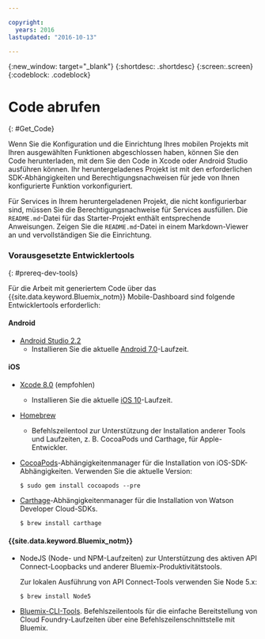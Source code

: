```yaml
---

copyright:
  years: 2016
lastupdated: "2016-10-13"

---
```

{:new_window: target="_blank"}
{:shortdesc: .shortdesc}
{:screen:.screen}
{:codeblock: .codeblock}

# Code abrufen
{: #Get_Code}

Wenn Sie die Konfiguration und die Einrichtung Ihres mobilen Projekts mit Ihren ausgewählten Funktionen abgeschlossen haben, können Sie den Code herunterladen, mit dem Sie den Code in Xcode oder Android Studio ausführen können. Ihr heruntergeladenes Projekt ist mit den erforderlichen SDK-Abhängigkeiten und Berechtigungsnachweisen für jede von Ihnen konfigurierte Funktion vorkonfiguriert.

Für Services in Ihrem heruntergeladenen Projekt, die nicht konfigurierbar sind, müssen Sie die Berechtigungsnachweise für Services ausfüllen. Die `README.md`-Datei für das Starter-Projekt enthält entsprechende Anweisungen. Zeigen Sie die `README.md`-Datei in einem Markdown-Viewer an und vervollständigen Sie die Einrichtung.

### Vorausgesetzte Entwicklertools
{: #prereq-dev-tools}

Für die Arbeit mit generiertem Code über das {{site.data.keyword.Bluemix_notm}} Mobile-Dashboard sind folgende Entwicklertools erforderlich:

#### Android
* [Android Studio 2.2](https://developer.android.com/studio)
	* Installieren Sie die aktuelle [Android 7.0](https://www.android.com/versions/nougat-7-0/)-Laufzeit.

#### iOS
* [Xcode 8.0](https://developer.apple.com/xcode/) (empfohlen)
	* Installieren Sie die aktuelle [iOS 10](http://www.apple.com/ios/ios-10/)-Laufzeit.
* [Homebrew](http://brew.sh/)
	* Befehlszeilentool zur Unterstützung der Installation anderer Tools und Laufzeiten, z. B. CocoaPods und Carthage, für Apple-Entwickler.
* [CocoaPods](https://cocoapods.org/)-Abhängigkeitenmanager für die Installation von iOS-SDK-Abhängigkeiten. Verwenden Sie die aktuelle Version:

	```
	$ sudo gem install cocoapods --pre
	```
* [Carthage](https://github.com/Carthage/Carthage)-Abhängigkeitenmanager für die Installation von Watson Developer Cloud-SDKs.

	```
	$ brew install carthage
	```

#### {{site.data.keyword.Bluemix_notm}}
* NodeJS (Node- und NPM-Laufzeiten) zur Unterstützung des aktiven API Connect-Loopbacks und anderer Bluemix-Produktivitätstools.

	Zur lokalen Ausführung von API Connect-Tools verwenden Sie Node 5.x:
	```
	$ brew install Node5
	```

* [Bluemix-CLI-Tools](http://clis.ng.bluemix.net/ui/home.html).
Befehlszeilentools für die einfache Bereitstellung von Cloud Foundry-Laufzeiten über eine Befehlszeilenschnittstelle mit Bluemix.  
